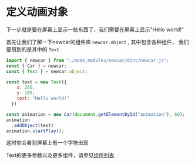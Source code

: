 # 定义动画对象

下一步就是要在屏幕上显示一些东西了，我们需要在屏幕上显示"Hello world!"

首先让我们了解一下newcar的组件库 `newcar.object` , 其中包含各种组件， 我们要用到的是其中的 `Text`

```javascript
import { newcar } from "./node_modules/newcar/dist/newcar.js";
const { Car } = newcar;
const { Text } = newcar.object;

const text = new Text({
    x: 200,
    y: 100,
    text: "Hello world!"
  })

const animation = new Car(document.getElementById("animation"), 60);
animation
  .addObject(text)
animation.startPlay();
```

这时你会看到屏幕上有一个字符出现

Text的更多参数以及更多组件，请参见[组件列表](/zh-cn/2.1.md)
